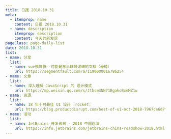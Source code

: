 ```yaml
---
title: 日报 2018.10.31
meta:
  - itemprop: name
    content: 日报 2018.10.31
  - name: description
    itemprop: description
    content: 今天的新发现
pageClass: page-daily-list
date: 2018.10.31
list:
- name: 分享
  list:
  - name: vue修饰符--可能是东半球最详细的文档（滑稽）
    url: https://segmentfault.com/a/1190000016786254
- name: 文章
  list:
  - name: 深入理解 JavaScript 的 设计模式
    url: https://mp.weixin.qq.com/s/Jtbsm3NN71BgakoBxmMZ1w
- name: 资源
  list:
  - name: 18 年十月最佳 UI 设计 :rocket:
    url: https://blog.productdisrupt.com/best-of-ui-oct-2018-7967ce6d7f3b
- name: 活动
  list:
  - name: JetBrains 开发者日 - 2018 中国巡演 
    url: https://info.jetbrains.com/jetbrains-china-roadshow-2018.html
---
```


<daily-list v-bind="$page.frontmatter"/>